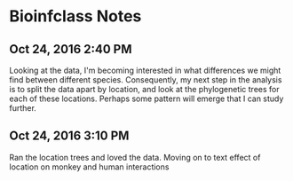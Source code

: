 
# Bioinfclass Notes


## Oct 24, 2016 2:40 PM

Looking at the data, I'm becoming interested in what differences we might find between different species.
Consequently, my next step in the analysis is to split the data apart by location, and look at the
phylogenetic trees for each of these locations.
Perhaps some pattern will emerge that I can study further.

## Oct 24, 2016 3:10 PM

Ran the location trees and loved the data.  Moving on to text effect of location on monkey and human interactions

